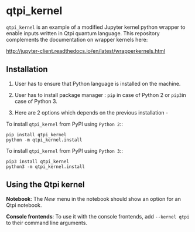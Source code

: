 qtpi_kernel
===========

``qtpi_kernel`` is an example of a modified Jupyter kernel python wrapper to 
enable inputs written in Qtpi quantum language. This repository complements the 
documentation on wrapper kernels here:  

http://jupyter-client.readthedocs.io/en/latest/wrapperkernels.html

Installation
------------
1. User has to ensure that Python language is installed on the machine. 
2. User has to install package manager :
``pip`` in case of Python 2 or ``pip3``in case of Python 3.

3. Here are 2 options which depends on the previous installation -

To install ``qtpi_kernel`` from PyPI using ``Python 2``::

    pip install qtpi_kernel
    python -m qtpi_kernel.install
    

To install ``qtpi_kernel`` from PyPI using ``Python 3``::

    pip3 install qtpi_kernel
    python3 -m qtpi_kernel.install

Using the Qtpi kernel
---------------------
**Notebook**: The *New* menu in the notebook should show an option for an Qtpi notebook.

**Console frontends**: To use it with the console frontends, add ``--kernel qtpi`` to
their command line arguments.
